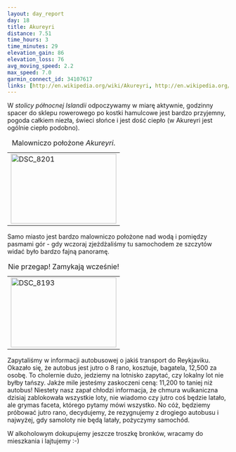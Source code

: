 ```yaml
---
layout: day_report
day: 18
title: Akureyri
distance: 7.51
time_hours: 3
time_minutes: 29
elevation_gain: 86
elevation_loss: 76
avg_moving_speed: 2.2
max_speed: 7.0
garmin_connect_id: 34107617
links: [http://en.wikipedia.org/wiki/Akureyri, http://en.wikipedia.org/wiki/Vínbúð]
---
```


W *stolicy północnej Islandii* odpoczywamy w miarę aktywnie, godzinny spacer
do sklepu rowerowego po kostki hamulcowe jest bardzo przyjemny, pogoda całkiem
niezła, świeci słońce i jest dość ciepło (w Akureyri jest ogólnie ciepło
podobno).

<table class="image right">
  <caption>Malowniczo położone <em>Akureyri</em>.</caption>
  <tr>
    <td>
      <a href="http://www.flickr.com/photos/michalbugno/4645004150/sizes/l" title="DSC_8201 by Michal Bugno, on Flickr"><img src="http://farm5.static.flickr.com/4020/4645004150_c6f8cb05a8_m.jpg" width="240" height="159" alt="DSC_8201" /></a>
    </td>
  </tr>
</table>
Samo miasto jest bardzo malowniczo położone nad wodą i pomiędzy pasmami gór -
gdy wczoraj zjeżdżaliśmy tu samochodem ze szczytów widać było bardzo fajną
panoramę.

<table class="image left">
  <caption>Nie przegap! Zamykają wcześnie!</caption>
  <tr>
    <td>
      <a href="http://www.flickr.com/photos/michalbugno/4645001396/sizes/l" title="DSC_8193 by Michal Bugno, on Flickr"><img src="http://farm5.static.flickr.com/4054/4645001396_d94d813b72_m.jpg" width="240" height="159" alt="DSC_8193" /></a>
    </td>
  </tr>
</table>
Zapytaliśmy w informacji autobusowej o jakiś transport do Reykjaviku. Okazało
się, że autobus jest jutro o 8 rano, kosztuje, bagatela, 12,500 za osobę. To
cholernie dużo, jedziemy na lotnisko zapytać, czy lokalny lot nie byłby tańszy.
Jakże mile jesteśmy zaskoczeni ceną: 11,200 to taniej niż autobus! Niestety nasz
zapał chłodzi informacja, że chmura wulkaniczna dzisiaj zablokowała wszystkie
loty, nie wiadomo czy jutro coś będzie latało, ale grymas faceta, którego pytamy
mówi wszystko. No cóż, będziemy próbować jutro rano, decydujemy, że rezygnujemy
z drogiego autobusu i najwyżej, gdy samoloty nie będą latały, pożyczymy
samochód.

W alkoholowym dokupujemy jeszcze troszkę bronków, wracamy do mieszkania i
lajtujemy :-)
